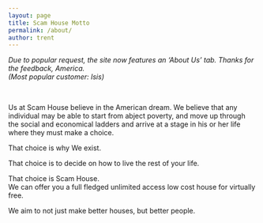 ```yaml
---
layout: page
title: Scam House Motto
permalink: /about/
author: trent
---
```

*Due to popular request, the site now features an &#8216;About Us&#8217; tab. Thanks for the feedback, America.  
(Most popular customer: Isis)*

&nbsp;

Us at Scam House believe in the American dream. We believe that any individual may be able to start from abject poverty, and move up through the social and economical ladders and arrive at a stage in his or her life where they must make a choice.

That choice is why We exist.

That choice is to decide on how to live the rest of your life.

That choice is Scam House.  
We can offer you a full fledged unlimited access low cost house for virtually free.

We aim to not just make better houses, but better people.